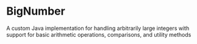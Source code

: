 # BigNumber
A custom Java implementation for handling arbitrarily large integers with support for basic arithmetic operations, comparisons, and utility methods
